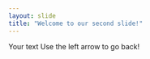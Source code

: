 ```yaml
---
layout: slide
title: "Welcome to our second slide!"
---
```

Your text
Use the left arrow to go  back!
